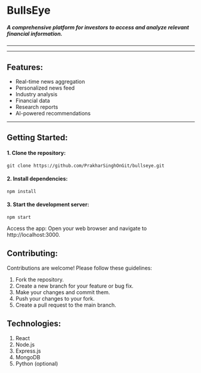 # BullsEye
#####  A comprehensive platform for investors to access and analyze relevant financial information.
---------
----------
## **Features:**
- Real-time news aggregation
- Personalized news feed
- Industry analysis
- Financial data
- Research reports
- AI-powered recommendations
------------

## Getting Started:
#### 1. Clone the repository:
```
git clone https://github.com/PrakharSinghOnGit/bullseye.git
```

#### 2. Install dependencies:
```
npm install
```

#### 3. Start the development server:
```
npm start
```

Access the app: Open your web browser and navigate to http://localhost:3000.

## Contributing:
Contributions are welcome! Please follow these guidelines:

1. Fork the repository.
1. Create a new branch for your feature or bug fix.   
1. Make your changes and commit them.
1. Push your changes to your fork.
1. Create a pull request to the main branch.   

## Technologies:
1. React
2. Node.js
3. Express.js
4. MongoDB
5. Python (optional)